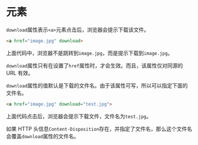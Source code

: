 # <a> 元素

`download`属性表示`<a>`元素点击后，浏览器会提示下载该文件。

```html
<a href="image.jpg" download>
```

上面代码中，浏览器不是跳转到`image.jpg`，而是提示下载到`image.jpg`。

`download`属性只有在设置了`href`属性时，才会生效。而且，该属性仅对同源的 URL 有效。

`download`属性的值默认是下载的文件名。由于该属性可写，所以可以指定下面的文件名。

```html
<a href="image.jpg" download="test.jpg">
```

上面代码点击后，浏览器会提示下载文件，文件名为`test.jpg`。

如果 HTTP 头信息`Content-Disposition`存在，并指定了文件名，那么这个文件名会覆盖`download`属性的文件名。
